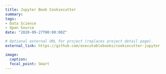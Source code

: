 ```yaml
---
title: Jupyter Book Cookiecutter
summary:
tags:
- Data Science
- Open Source
date: "2020-09-27T00:00:00Z"

# Optional external URL for project (replaces project detail page).
external_link: https://github.com/executablebooks/cookiecutter-jupyter-book

image:
  caption:
  focal_point: Smart
---
```

